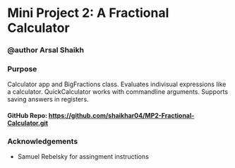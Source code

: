 Mini Project 2: A Fractional Calculator
====================

### @author Arsal Shaikh

### Purpose
Calculator app and BigFractions class. Evaluates indivisual expressions like a calculator. QuickCalculator works with commandline arguments. Supports saving answers in registers.

#### GitHub Repo: https://github.com/shaikhar04/MP2-Fractional-Calculator.git

### Acknowledgements
- Samuel Rebelsky for assingment instructions